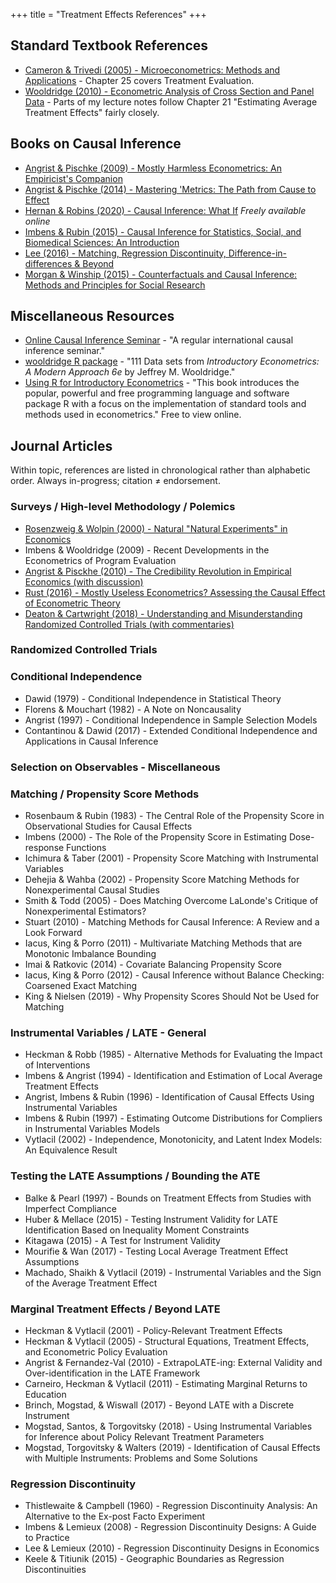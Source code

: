 +++
title = "Treatment Effects References"
+++

## Standard Textbook References
* [Cameron & Trivedi (2005) - Microeconometrics: Methods and Applications](https://books.google.co.uk/books?id=Zf0gCwxC9ocC&lpg=PP1&dq=cameron%20and%20trivedi&pg=PP1#v=onepage&q=cameron%20and%20trivedi&f=false) - Chapter 25 covers Treatment Evaluation.
* [Wooldridge (2010) - Econometric Analysis of Cross Section and Panel Data](https://books.google.co.uk/books?id=yov6AQAAQBAJ&lpg=PP1&dq=wooldridge%20panel%20econometrics&pg=PR3#v=onepage&q=wooldridge%20panel%20econometrics&f=false) - Parts of my lecture notes follow Chapter 21 "Estimating Average Treatment Effects" fairly closely.

## Books on Causal Inference 
* [Angrist & Pischke (2009) - Mostly Harmless Econometrics: An Empiricist's Companion](http://www.mostlyharmlesseconometrics.com/)
* [Angrist & Pischke (2014) - Mastering 'Metrics: The Path from Cause to Effect](http://www.masteringmetrics.com/)
* [Hernan & Robins (2020) - Causal Inference: What If](https://cdn1.sph.harvard.edu/wp-content/uploads/sites/1268/2020/07/ci_hernanrobins_31july20.pdf) *Freely available online*
* [Imbens & Rubin (2015) - Causal Inference for Statistics, Social, and Biomedical Sciences: An Introduction](https://www.cambridge.org/core/books/causal-inference-for-statistics-social-and-biomedical-sciences/71126BE90C58F1A431FE9B2DD07938AB)
* [Lee (2016) - Matching, Regression Discontinuity, Difference-in-differences & Beyond](https://oxford.universitypressscholarship.com/view/10.1093/acprof:oso/9780190258733.001.0001/acprof-9780190258733)
* [Morgan & Winship (2015) - Counterfactuals and Causal Inference: Methods and Principles for Social Research](https://www.cambridge.org/core/books/counterfactuals-and-causal-inference/5CC81E6DF63C5E5A8B88F79D45E1D1B7) 

## Miscellaneous Resources
* [Online Causal Inference Seminar](https://sites.google.com/view/ocis/) - "A regular international causal inference seminar."
* [wooldridge R package](https://cran.r-project.org/web/packages/wooldridge/index.html) - "111 Data sets from *Introductory Econometrics: A Modern Approach 6e* by Jeffrey M. Wooldridge."
* [Using R for Introductory Econometrics](http://urfie.net/) - "This book introduces the popular, powerful and free programming language and software package R with a focus on the implementation of standard tools and methods used in econometrics." Free to view online.

## Journal Articles
Within topic, references are listed in chronological rather than alphabetic order.
Always in-progress; citation ≠ endorsement.

### Surveys / High-level Methodology / Polemics
* [Rosenzweig & Wolpin (2000) - Natural "Natural Experiments" in Economics](https://www.aeaweb.org/articles?id=10.1257/jel.38.4.827)
* Imbens & Wooldridge (2009) - Recent Developments in the Econometrics of Program Evaluation
* [Angrist & Pisckhe (2010) - The Credibility Revolution in Empirical Economics (with discussion)](https://www.aeaweb.org/issues/126)
* [Rust (2016) - Mostly Useless Econometrics? Assessing the Causal Effect of Econometric Theory](https://nowpublishers.com/article/Details/ACC-049)
* [Deaton & Cartwright (2018) - Understanding and Misunderstanding Randomized Controlled Trials (with commentaries)](https://www.sciencedirect.com/journal/social-science-and-medicine/vol/210/)

### Randomized Controlled Trials

### Conditional Independence
* Dawid (1979) - Conditional Independence in Statistical Theory
* Florens & Mouchart (1982) - A Note on Noncausality
* Angrist (1997) - Conditional Independence in Sample Selection Models
* Contantinou & Dawid (2017) - Extended Conditional Independence and Applications in Causal Inference

### Selection on Observables - Miscellaneous


### Matching / Propensity Score Methods 
* Rosenbaum & Rubin (1983) - The Central Role of the Propensity Score in Observational Studies for Causal Effects 
* Imbens (2000) - The Role of the Propensity Score in Estimating Dose-response Functions
* Ichimura & Taber (2001) - Propensity Score Matching with Instrumental Variables
* Dehejia & Wahba (2002) - Propensity Score Matching Methods for Nonexperimental Causal Studies
* Smith & Todd (2005) - Does Matching Overcome LaLonde's Critique of Nonexperimental Estimators?
* Stuart (2010) - Matching Methods for Causal Inference: A Review and a Look Forward
* Iacus, King & Porro (2011) - Multivariate Matching Methods that are Monotonic Imbalance Bounding
* Imai & Ratkovic (2014) - Covariate Balancing Propensity Score
* Iacus, King & Porro (2012) - Causal Inference without Balance Checking: Coarsened Exact Matching
* King & Nielsen (2019) - Why Propensity Scores Should Not be Used for Matching 

### Instrumental Variables / LATE - General
* Heckman & Robb (1985) - Alternative Methods for Evaluating the Impact of Interventions
* Imbens & Angrist (1994) - Identification and Estimation of Local Average Treatment Effects
* Angrist, Imbens & Rubin (1996) - Identification of Causal Effects Using Instrumental Variables  
* Imbens & Rubin (1997) - Estimating Outcome Distributions for Compliers in Instrumental Variables Models
* Vytlacil (2002) - Independence, Monotonicity, and Latent Index Models: An Equivalence Result

### Testing the LATE Assumptions / Bounding the ATE 
* Balke & Pearl (1997) - Bounds on Treatment Effects from Studies with Imperfect Compliance
* Huber & Mellace (2015) - Testing Instrument Validity for LATE Identification Based on Inequality Moment Constraints
* Kitagawa (2015) - A Test for Instrument Validity
* Mourifie & Wan (2017) - Testing Local Average Treatment Effect Assumptions
* Machado, Shaikh & Vytlacil (2019) - Instrumental Variables and the Sign of the Average Treatment Effect

### Marginal Treatment Effects / Beyond LATE
* Heckman & Vytlacil (2001) - Policy-Relevant Treatment Effects
* Heckman & Vytlacil (2005) - Structural Equations, Treatment Effects, and Econometric Policy Evaluation
* Angrist & Fernandez-Val (2010) - ExtrapoLATE-ing: External Validity and Over-identification in the LATE Framework
* Carneiro, Heckman & Vytlacil (2011) - Estimating Marginal Returns to Education
* Brinch, Mogstad, & Wiswall (2017) - Beyond LATE with a Discrete Instrument
* Mogstad, Santos, & Torgovitsky (2018) - Using Instrumental Variables for Inference about Policy Relevant Treatment Parameters
* Mogstad, Torgovitsky & Walters (2019) - Identification of Causal Effects with Multiple Instruments: Problems and Some Solutions

### Regression Discontinuity
* Thistlewaite & Campbell (1960) - Regression Discontinuity Analysis: An Alternative to the Ex-post Facto Experiment
* Imbens & Lemieux (2008) - Regression Discontinuity Designs: A Guide to Practice
* Lee & Lemieux (2010) - Regression Discontinuity Designs in Economics
* Keele & Titiunik (2015) - Geographic Boundaries as Regression Discontinuities


